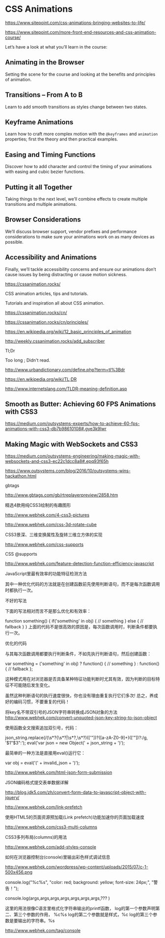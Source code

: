 # CSS Animations  



https://www.sitepoint.com/css-animations-bringing-websites-to-life/



https://www.sitepoint.com/more-front-end-resources-and-css-animation-course/




Let’s have a look at what you’ll learn in the course:


## Animating in the Browser

Setting the scene for the course and looking at the benefits and principles of animation.

## Transitions – From A to B

Learn to add smooth transitions as styles change between two states.

## Keyframe Animations

Learn how to craft more complex motion with the `@keyframes` and `animation` properties; first the theory and then practical examples.

## Easing and Timing Functions

Discover how to add character and control the timing of your animations with easing and cubic bezier functions.

## Putting it all Together

Taking things to the next level, we’ll combine effects to create multiple transitions and multiple animations.

## Browser Considerations

We’ll discuss browser support, vendor prefixes and performance considerations to make sure your animations work on as many devices as possible.

## Accessibility and Animations

Finally, we’ll tackle accessibility concerns and ensure our animations don’t cause issues by being distracting or cause motion sickness.



https://cssanimation.rocks/


CSS animation articles, tips and tutorials. 

Tutorials and inspiration all about CSS animation.



https://cssanimation.rocks/cn/

https://cssanimation.rocks/cn/principles/

https://en.wikipedia.org/wiki/12_basic_principles_of_animation

http://weekly.cssanimation.rocks/add_subscriber






Tl;Dr

Too long ; Didn't read. 


http://www.urbandictionary.com/define.php?term=tl%3Bdr

https://en.wikipedia.org/wiki/TL;DR

http://www.internetslang.com/TLDR-meaning-definition.asp








## Smooth as Butter: Achieving 60 FPS Animations with CSS3

https://medium.com/outsystems-experts/how-to-achieve-60-fps-animations-with-css3-db7b98610108#.gye3k9lwr


## Making Magic with WebSockets and CSS3

https://medium.com/outsystems-engineering/making-magic-with-websockets-and-css3-ec22c1dcc8a8#.epq93f65h

https://www.outsystems.com/blog/2016/10/outsystems-wins-hackathon.html







gbtags

http://www.gbtags.com/gb/rtreplayerpreview/2858.htm













精选4款用纯CSS3绘制的有趣图形


http://www.webhek.com/4-css3-pictures


http://www.webhek.com/css-3d-rotate-cube


CSS3景深、三维变换属性及旋转三维立方体的实现




http://www.webhek.com/css-supports


CSS @supports


http://www.webhek.com/feature-detection-function-efficiency-javascript

JavaScript里最有效率的功能特征检测方法

其中一种优化代码的方法就是在创建函数前先使用判断语句，而不是每次函数调用时都执行一次。




不好的写法

下面的写法相对而言不是那么优化和有效率：

function something() {
    if('something' in obj) {
        // something
    }
    else {
        // fallback
    }
}
上面的代码不是很高效的原因是，每次函数调用时，判断条件都要执行一次。





优化的代码

与其每次函数调用都要执行判断条件，不如先执行判断语句，然后创建函数：

var something = ('something' in obj) ? function() {
    // something
} : function() {
    // fallback
};



这种模式用在对浏览器是否具备某种特征功能判断时尤其有效，因为判断的目标特征不可能随后发生变化。

虽然这种判断语句的执行速度很快，你也没有理由重复执行它们多次!
总之，养成好的编码习惯，不要重复的代码！






将key名不带双引号的JSON字符串转换成JSON对象的方法
http://www.webhek.com/convert-unquoted-json-key-string-to-json-object


使用函数全文搜索追加双引号，代码：

json_string.replace(/(\s*?{\s*?|\s*?,\s*?)(['"])?([a-zA-Z0-9]+)(['"])?:/g, '$1"$3":');
eval('var json = new Object(' + json_string + ')');


最简单的一种方法是直接用eval()运行它：

var obj = eval('(' + invalid_json + ')');


http://www.webhek.com/html-json-form-submission


JSON编码格式提交表单数据详解


http://blog.jdk5.com/zh/convert-form-data-to-javascript-object-with-jquery/


http://www.webhek.com/link-prefetch



使用HTML5的页面资源预加载(Link prefetch)功能加速你的页面加载速度




http://www.webhek.com/css3-multi-columns

CSS3多列布局(columns)的用法


http://www.webhek.com/add-styles-console

如何在浏览器控制台(console)里输出彩色样式调试信息

http://www.webhek.com/wordpress/wp-content/uploads/2015/07/c-1-500x456.png



console.log("%c%s", "color: red; background: yellow; font-size: 24px;", "警告！");

console.log(args,args,args,args,args,args,args,??? )



这里的用法很像C语言里格式化字符串输出的printf函数，
log的第一个参数声明第二、第三个参数的作用， %c%s
log的第二个参数就是样式，%c
log的第三个参数是要输出的字符串。%s



http://www.webhek.com/tag/console



































